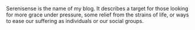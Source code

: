 Serenisense is the name of my blog. It describes a target for those looking for more grace under pressure, some relief from the strains of life, or ways to ease our suffering as individuals or our social groups.
